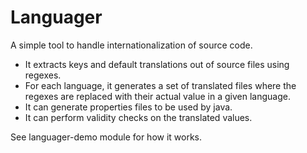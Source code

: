 Languager
=========

A simple tool to handle internationalization of source code.

- It extracts keys and default translations out of source files using regexes.
- For each language, it generates a set of translated files where the regexes are replaced with their actual value in a given language.
- It can generate properties files to be used by java.
- It can perform validity checks on the translated values.

See languager-demo module for how it works.

